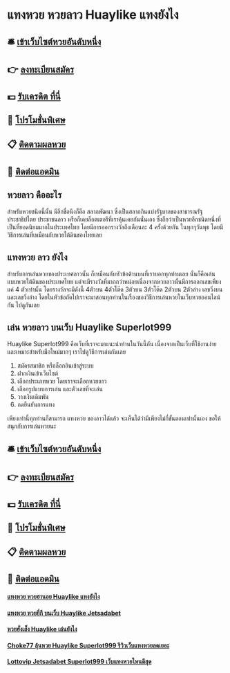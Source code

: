 # แทงหวย หวยลาว Huaylike แทงยังไง

## 🛎 [เข้าเว็บไซต์หวยอันดับหนึ่ง](https://bit.ly/3djbf6k)
## 👉 [ลงทะเบียนสมัคร](https://bit.ly/3djbf6k)
## 💵 [รับเครดิต ที่นี่](https://bit.ly/3RTpmye)
## 👑 [โปรโมชั่นพิเศษ](https://bit.ly/3RTpmye)
## 📋 [ติดตามผลหวย](https://bit.ly/3RTpmye)
## 📱 [ติดต่อแอดมิน](https://bit.ly/3RTpmye)

## หวยลาว คืออะไร
สำหรับหวยชนิดนี้นั้น มีอีกชื่อนึงก็คือ สลากพัฒนา ซึ่งเป็นสลากกินแบ่งรัฐบาลของสาธารณรัฐประชาธิปไตย ประชาชนลาว หรือก็เคยล็อตเตอรีที่เราคุ้นเคยกันนั่นเอง ซึ่งถือว่าเป็นหวยอีกชนิดหนึ่งที่เป็นที่ยอดนิยมมากในประเทศไทย โดยมีการออกรางวัลถึงเดือนละ 4 ครั้งด้วยกัน ในทุกๆวันพุธ โดยมีวิธีการเล่นที่เหมือนกับหวยใต้ดินของไทยเลย

## แทงหวย ลาว ยังไง
สำหรับการเล่นหวยของประเทศลาวนั้น ก็เหมือนกับหัวข้อด้านบนที่เราบอกทุกท่านเลย นั่นก็คือเล่นแบบหวยใต้ดินของประเทศไทย แต่จะมีรางวัลที่มากกว่าหน่อยเนื่องจากหวยลาวนั้นมีการออกเลขเพียงแค่ 4 ตัวเท่านั้น โดยรางวัลจะมีดังนี้ 4ตัวบน 4ตัวโต๊ด 3ตัวบน 3ตัวโต๊ด 2ตัวบน 2ตัวล่าง เลขวิ่งบน และเลขวิ่งล่าง โดยในหัวข้อถัดไปเราจะมาสอนทุกท่านในเรื่องของวิธีการเล่นหวยในเว็บหวยออนไลน์กัน ไปดูกันเลย

## เล่น หวยลาว บนเว็บ Huaylike Superlot999
Huaylike Superlot999 คือเว็บที่เราจะมาแนะนำท่านในวันนี้กัน เนื่องจากเป็นเว็บที่ใช้งานง่ายและเหมาะสำหรับมือใหม่มากๆ เราไปดูวิธีการเล่นกันเลย
1. สมัครสมาชิก หรือล็อกอินเข้าสู่ระบบ
2. ฝากเงินเข้าเว็บไซต์
3. เลือกประเภทหวย โดยเราจะเลือกหวยลาว
4. เลือกรูปแบบการเล่น และตัวเลขที่จะเล่น
5. วางเงินเดิมพัน
6. กดยืนยันการแทง

เพียงเท่านี้ทุกท่านก็สามารถ แทงหวย ของลาวได้แล้ว จะเห็นได้ว่ามีเพียงไม่กี่ขั้นตอนเท่านั้นเอง ขอให้สนุกกับการเล่นหวยนะ

## 🛎 [เข้าเว็บไซต์หวยอันดับหนึ่ง](https://bit.ly/3djbf6k)
## 👉 [ลงทะเบียนสมัคร](https://bit.ly/3djbf6k)
## 💵 [รับเครดิต ที่นี่](https://bit.ly/3RTpmye)
## 👑 [โปรโมชั่นพิเศษ](https://bit.ly/3RTpmye)
## 📋 [ติดตามผลหวย](https://bit.ly/3RTpmye)
## 📱 [ติดต่อแอดมิน](https://bit.ly/3RTpmye)

#### [แทงหวย หวยฮานอย Huaylike แทงยังไง](https://atom.io/themes/แทงหวย%20หวยฮานอย%20Huaylike%20แทงยังไง)
#### [แทงหวย หวยยี่กี บนเว็บ Huaylike Jetsadabet](https://atom.io/themes/แทงหวย%20หวยยี่กี%20บนเว็บ%20Huaylike%20Jetsadabet)
#### [หวยฮั่งเส็ง Huaylike เล่นยังไง](https://atom.io/themes/หวยฮั่งเส็ง%20Huaylike%20เล่นยังไง)
#### [Choke77 ลุ้นหวย Huaylike Superlot999 รีวิวเว็บแทงหวยลดเยอะ](https://atom.io/themes/Choke77%20ลุ้นหวย%20Huaylike%20Superlot999%20รีวิวเว็บแทงหวยลดเยอะ)
#### [Lottovip Jetsadabet Superlot999 เว็บแทงหวยไหนดีสุด](https://atom.io/themes/Lottovip%20Jetsadabet%20Superlot999%20เว็บแทงหวยไหนดีสุด)